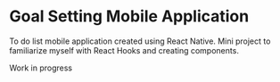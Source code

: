 # Goal Setting Mobile Application
To do list mobile application created using React Native. 
Mini project to familiarize myself with React Hooks and creating components.

Work in progress
